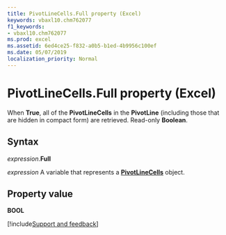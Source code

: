 ```yaml
---
title: PivotLineCells.Full property (Excel)
keywords: vbaxl10.chm762077
f1_keywords:
- vbaxl10.chm762077
ms.prod: excel
ms.assetid: 6ed4ce25-f832-a0b5-b1ed-4b9956c100ef
ms.date: 05/07/2019
localization_priority: Normal
---
```



# PivotLineCells.Full property (Excel)

When **True**, all of the **PivotLineCells** in the **PivotLine** (including those that are hidden in compact form) are retrieved. Read-only **Boolean**.


## Syntax

_expression_.**Full**

_expression_ A variable that represents a **[PivotLineCells](Excel.PivotLineCells.md)** object.


## Property value

**BOOL**




[!include[Support and feedback](~/includes/feedback-boilerplate.md)]